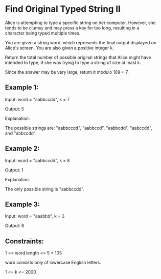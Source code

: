 # Find Original Typed String II 
Alice is attempting to type a specific string on her computer. However, she tends to be clumsy and may press a key for too long, resulting in a character being typed multiple times.

You are given a string word, which represents the final output displayed on Alice's screen. You are also given a positive integer k.

Return the total number of possible original strings that Alice might have intended to type, if she was trying to type a string of size at least k.

Since the answer may be very large, return it modulo 109 + 7.

 

## Example 1:

Input: word = "aabbccdd", k = 7

Output: 5

Explanation:

The possible strings are: "aabbccdd", "aabbccd", "aabbcdd", "aabccdd", and "abbccdd".

## Example 2:

Input: word = "aabbccdd", k = 8

Output: 1

Explanation:

The only possible string is "aabbccdd".

## Example 3:

Input: word = "aaabbb", k = 3

Output: 8

 

## Constraints:

1 <= word.length <= 5 * 105

word consists only of lowercase English letters.

1 <= k <= 2000
